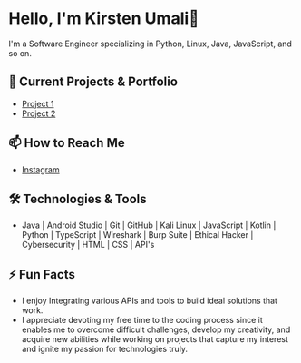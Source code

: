 # Hello, I'm **Kirsten Umali**👋

I'm a Software Engineer specializing in Python, Linux, Java, JavaScript, and so on.

## 🔭 Current Projects & Portfolio 
- [Project 1](https://youtu.be/7uv-odLEEP4?si=D5vYI9SXlxM5CMTe)
- [Project 2](https://youtu.be/uV3Ny2erO10?si=M7qTch0h76oA4xxr) 

## 📫 How to Reach Me
- [Instagram](https://www.instagram.com/carper_wiske?igsh=MWMxM3NmZ3Vrdjl1eA%3D%3D&utm_source=qr)

## 🛠️ Technologies & Tools
- Java | Android Studio | Git | GitHub | Kali Linux | JavaScript | Kotlin | Python | TypeScript | Wireshark | Burp Suite | Ethical Hacker | Cybersecurity | HTML | CSS | API's

## ⚡ Fun Facts
- I enjoy Integrating various APIs and tools to build ideal solutions that work.
- I  appreciate devoting my free time to the coding process since it enables me to overcome difficult challenges, develop my creativity, and acquire new abilities while working on projects that capture my interest and ignite my passion for technologies truly.
